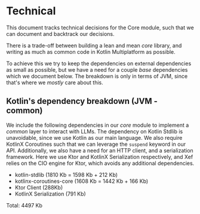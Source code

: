# Technical

This document tracks technical decisions for the Core module,
such that we can document and backtrack our decisions.

There is a trade-off between building a lean and mean _core_ library,
and writing as much as common code in Kotlin Multiplatform as possible.

To achieve this we try to keep the dependencies on external dependencies as small as possible,
but we have a need for a couple _base_ dependencies which we document below.
The breakdown is only in terms of JVM, since that's where we _mostly_ care about this.

## Kotlin's dependency breakdown (JVM - common)

We include the following dependencies in our _core_ module to implement a _common_ layer to interact with LLMs.
The dependency on Kotlin Stdlib is unavoidable, since we use Kotlin as our main language.
We also require KotlinX Coroutines such that we can leverage the `suspend` keyword in our API.
Additionally, we also have a need for an HTTP client, and a serialization framework. Here we use Ktor and KotlinX
Serialization respectively, and Xef relies on the CIO engine for Ktor, which avoids any additional dependencies.

- kotlin-stdlib (1810 Kb = 1598 Kb + 212 Kb)
- kotlinx-coroutines-core (1608 Kb = 1442 Kb + 166 Kb)
- Ktor Client (288Kb)
- KotlinX Serialization (791 Kb)

Total: 4497 Kb

